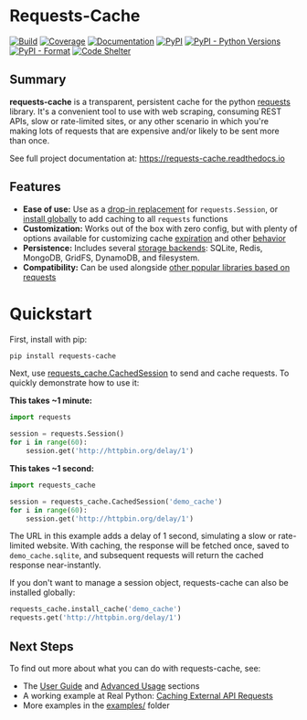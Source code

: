 # Requests-Cache
[![Build](https://github.com/reclosedev/requests-cache/actions/workflows/build.yml/badge.svg)](https://github.com/reclosedev/requests-cache/actions/workflows/build.yml)
[![Coverage](https://coveralls.io/repos/github/reclosedev/requests-cache/badge.svg?branch=master)](https://coveralls.io/github/reclosedev/requests-cache?branch=master)
[![Documentation](https://img.shields.io/readthedocs/requests-cache/stable)](https://requests-cache.readthedocs.io/en/stable/)
[![PyPI](https://img.shields.io/pypi/v/requests-cache?color=blue)](https://pypi.org/project/requests-cache)
[![PyPI - Python Versions](https://img.shields.io/pypi/pyversions/requests-cache)](https://pypi.org/project/requests-cache)
[![PyPI - Format](https://img.shields.io/pypi/format/requests-cache?color=blue)](https://pypi.org/project/requests-cache)
[![Code Shelter](https://www.codeshelter.co/static/badges/badge-flat.svg)](https://www.codeshelter.co/)

## Summary
**requests-cache** is a transparent, persistent cache for the python [requests](http://python-requests.org)
library. It's a convenient tool to use with web scraping, consuming REST APIs, slow or rate-limited
sites, or any other scenario in which you're making lots of requests that are expensive and/or
likely to be sent more than once.

See full project documentation at: https://requests-cache.readthedocs.io

## Features
* **Ease of use:** Use as a [drop-in replacement](https://requests-cache.readthedocs.io/en/stable/api.html#sessions)
  for `requests.Session`, or [install globally](https://requests-cache.readthedocs.io/en/stable/user_guide.html#patching)
  to add caching to all `requests` functions
* **Customization:** Works out of the box with zero config, but with plenty of options available
  for customizing cache
  [expiration](https://requests-cache.readthedocs.io/en/stable/user_guide.html#cache-expiration)
  and other [behavior](https://requests-cache.readthedocs.io/en/stable/user_guide.html#cache-options)
* **Persistence:** Includes several [storage backends](https://requests-cache.readthedocs.io/en/stable/user_guide.html#cache-backends):
  SQLite, Redis, MongoDB, GridFS, DynamoDB, and filesystem.
* **Compatibility:** Can be used alongside
  [other popular libraries based on requests](https://requests-cache.readthedocs.io/en/stable/advanced_usage.html#library-compatibility)

# Quickstart
First, install with pip:
```bash
pip install requests-cache
```

Next, use [requests_cache.CachedSession](https://requests-cache.readthedocs.io/en/stable/api.html#sessions)
to send and cache requests. To quickly demonstrate how to use it:

**This takes ~1 minute:**
```python
import requests

session = requests.Session()
for i in range(60):
    session.get('http://httpbin.org/delay/1')
```

**This takes ~1 second:**
```python
import requests_cache

session = requests_cache.CachedSession('demo_cache')
for i in range(60):
    session.get('http://httpbin.org/delay/1')
```

The URL in this example adds a delay of 1 second, simulating a slow or rate-limited website.
With caching, the response will be fetched once, saved to `demo_cache.sqlite`, and subsequent
requests will return the cached response near-instantly.

If you don't want to manage a session object, requests-cache can also be installed globally:
```python
requests_cache.install_cache('demo_cache')
requests.get('http://httpbin.org/delay/1')
```

## Next Steps
To find out more about what you can do with requests-cache, see:

* The
  [User Guide](https://requests-cache.readthedocs.io/en/stable/user_guide.html) and
  [Advanced Usage](https://requests-cache.readthedocs.io/en/stable/advanced_usage.html) sections
* A working example at Real Python:
  [Caching External API Requests](https://realpython.com/blog/python/caching-external-api-requests)
* More examples in the
  [examples/](https://github.com/reclosedev/requests-cache/tree/master/examples) folder
